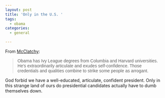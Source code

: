 ```yaml
---
layout: post
title: 'Only in the U.S. '
tags:
  - obama
categories:
  - general

---
```


<p>From <a href="http://www.mcclatchydc.com/homepage/story/49705.html">McClatchy</a>:</p>
<blockquote>
  <p><span style="font-family:arial;font-size:14px;line-height:16px;">Obama has Ivy League degrees from Columbia and Harvard universities. He's extraordinarily articulate and exudes self-confidence. Those credentials and qualities combine to strike some people as arrogant.</span></p>
</blockquote>
<p>God forbid we have a well-educated, articulate, confident president. Only in this strange land of ours do presidential candidates actually have to dumb themselves down.</p>

